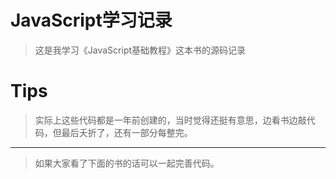 # JavaScript学习记录

> 这是我学习《JavaScript基础教程》这本书的源码记录

# Tips

> 实际上这些代码都是一年前创建的，当时觉得还挺有意思，边看书边敲代码，但最后夭折了，还有一部分每整完。
----
> 如果大家看了下面的书的话可以一起完善代码。
